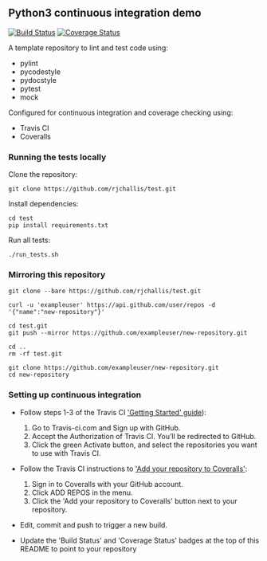 ## Python3 continuous integration demo

[![Build Status](https://travis-ci.org/rjchallis/test.svg?branch=master)](https://travis-ci.org/rjchallis/test)
[![Coverage Status](https://coveralls.io/repos/github/rjchallis/test/badge.svg?branch=master)](https://coveralls.io/github/rjchallis/test?branch=master)

A template repository to lint and test code using:
* pylint
* pycodestyle
* pydocstyle
* pytest
* mock

Configured for continuous integration and coverage checking using:
* Travis CI
* Coveralls

### Running the tests locally

Clone the repository:
```
git clone https://github.com/rjchallis/test.git
```

Install dependencies:
```
cd test
pip install requirements.txt
```

Run all tests:
```
./run_tests.sh
```


### Mirroring this repository
```
git clone --bare https://github.com/rjchallis/test.git
```

```
curl -u 'exampleuser' https://api.github.com/user/repos -d '{"name":"new-repository"}'
```

```
cd test.git
git push --mirror https://github.com/exampleuser/new-repository.git
```

```
cd ..
rm -rf test.git
```

```
git clone https://github.com/exampleuser/new-repository.git
cd new-repository
```

### Setting up continuous integration

* Follow steps 1-3 of the Travis CI ['Getting Started' guide](https://docs.travis-ci.com/user/getting-started/)):

  1. Go to Travis-ci.com and Sign up with GitHub.
  2. Accept the Authorization of Travis CI. You’ll be redirected to GitHub.
  3. Click the green Activate button, and select the repositories you want to use with Travis CI.

* Follow the Travis CI instructions to ['Add your repository to Coveralls'](https://docs.travis-ci.com/user/coveralls/#1-add-your-repository-to-coveralls):

  1. Sign in to Coveralls with your GitHub account.
  2. Click ADD REPOS in the menu.
  3. Click the 'Add your repository to Coveralls' button next to your repository.

* Edit, commit and push to trigger a new build.

* Update the 'Build Status' and 'Coverage Status' badges at the top of this README to point to your repository
